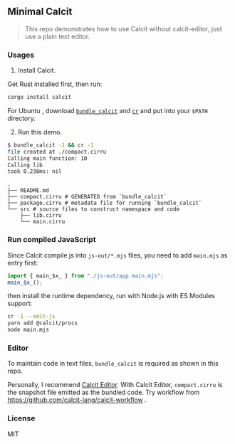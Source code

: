 ## Minimal Calcit

> This repo demonstrates how to use Calcit without calcit-editor, just use a plain text editor.

### Usages

1. Install Calcit.

Get Rust installed first, then run:

```bash
cargo install calcit
```

For Ubuntu , download [`bundle_calcit`](http://bin.calcit-lang.org/linux/bundle_calcit) and [`cr`](http://bin.calcit-lang.org/linux/cr) and put into your `$PATH` directory.

2. Run this demo.

```bash
$ bundle_calcit -1 && cr -1
file created at ./compact.cirru
Calling main function: 10
Calling lib
took 0.238ms: nil
```

```
.
├── README.md
├── compact.cirru # GENERATED from `bundle_calcit`
├── package.cirru # metadata file for running `bundle_calcit`
└── src # source files to construct namespace and code
    ├── lib.cirru
    └── main.cirru
```

### Run compiled JavaScript

Since Calcit compile js into `js-out/*.mjs` files, you need to add `main.mjs` as entry first:

```js
import { main_$x_ } from "./js-out/app.main.mjs";
main_$x_();
```

then install the runtime dependency, run with Node.js with ES Modules support:

```bash
cr -1 --emit-js
yarn add @calcit/procs
node main.mjs
```

### Editor

To maintain code in text files, `bundle_calcit` is required as shown in this repo.

Personally, I recommend [Calcit Editor](https://github.com/calcit-lang/editor). With Calcit Editor, `compact.cirru` is the snapshot file emitted as the bundled code. Try workflow from https://github.com/calcit-lang/calcit-workflow .

### License

MIT
